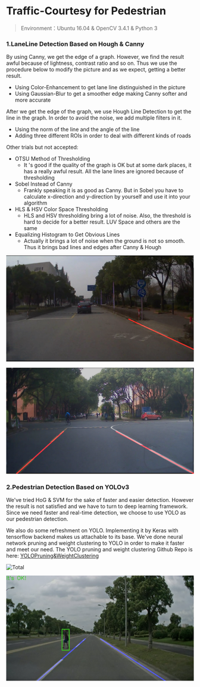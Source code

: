 # Traffic-Courtesy for Pedestrian
> Environment：Ubuntu 16.04 & OpenCV 3.4.1  & Python 3
>

### 1.LaneLine Detection Based on Hough & Canny

By using Canny, we get the edge of a graph. However, we find the result awful because of  lightness, contrast ratio and so on. Thus we use the procedure below to modify the picture and as we expect, getting a better result.

* Using Color-Enhancement to get lane line distinguished in the picture
* Using Gaussian-Blur to get a smoother edge making Canny softer and more accurate

After we get the edge of the graph, we use Hough Line Detection to get the line in the graph. In order to avoid the noise, we add multiple filters in it.

* Using the norm of the line and the angle of the line
* Adding three different ROIs in order to deal with different kinds of roads

Other trials but not accepted:

* OTSU Method of Thresholding
  * It 's good if the quality of the graph is OK but at some dark places, it has a really awful result. All the lane lines are ignored because of thresholding
* Sobel Instead of Canny
  * Frankly speaking it is as good as Canny. But in Sobel you have to calculate x-direction and y-direction by yourself and use it into your algorithm
* HLS & HSV Color Space Thresholding
  * HLS and HSV thresholding bring a lot of noise. Also, the threshold is hard to decide for a better result. LUV Space and others are the same
* Equalizing Histogram to Get Obvious Lines
  * Actually it brings a lot of noise when the ground is not so smooth. Thus it brings bad lines and edges after Canny & Hough


![imageResult](./DOC/imageresult1.png)

![imageResult](./DOC/imageresult2.png)

### 2.Pedestrian Detection Based on YOLOv3

We've tried HoG & SVM for the sake of faster and easier detection. However the result is not satisfied and we have to turn to deep learning framework. Since we need faster and real-time detection, we choose to use YOLO as our pedestrian detection.

We also do some refreshment on YOLO. Implementing it by Keras with tensorflow backend makes us attachable to its base. We've done neural network pruning and weight clustering to YOLO in order to make it faster and meet our need. The YOLO pruning and weight clustering Github Repo is here: [YOLOPruning&WeightClustering](https://github.com/CHOcho-quan/YOLOv3-Compression)

![Total](./DOC/Pedestrian.png)

![It's OK](./DOC/result.png)

